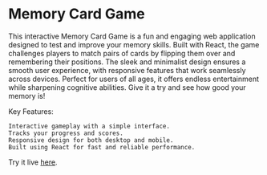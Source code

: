 # Memory Card Game

This interactive Memory Card Game is a fun and engaging web application designed to test and improve your memory skills. Built with React, the game challenges players to match pairs of cards by flipping them over and remembering their positions. The sleek and minimalist design ensures a smooth user experience, with responsive features that work seamlessly across devices. Perfect for users of all ages, it offers endless entertainment while sharpening cognitive abilities. Give it a try and see how good your memory is!

Key Features:

    Interactive gameplay with a simple interface.
    Tracks your progress and scores.
    Responsive design for both desktop and mobile.
    Built using React for fast and reliable performance.




Try it live [here](https://673f65ede900972d3db1a886--memorycardgamereact.netlify.app/).
